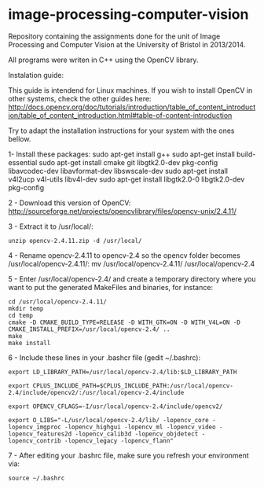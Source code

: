 # image-processing-computer-vision
Repository containing the assignments done for the unit of Image Processing and Computer Vision at the University of Bristol in 2013/2014.

All programs were writen in C++ using the OpenCV library.

Instalation guide:

This guide is intendend for Linux machines. If you wish to install OpenCV in other systems, check the other guides here: http://docs.opencv.org/doc/tutorials/introduction/table_of_content_introduction/table_of_content_introduction.html#table-of-content-introduction

Try to adapt the installation instructions for your system with the ones bellow.


1- Install these packages:
	sudo apt-get install g++
	sudo apt-get install build-essential
	sudo apt-get install cmake git libgtk2.0-dev pkg-config libavcodec-dev libavformat-dev libswscale-dev
	sudo apt-get install v4l2ucp v4l-utils libv4l-dev
	sudo apt-get install libgtk2.0-0 libgtk2.0-dev pkg-config

2 - Download this version of OpenCV: http://sourceforge.net/projects/opencvlibrary/files/opencv-unix/2.4.11/

3 - Extract it to /usr/local/:
	
	unzip opencv-2.4.11.zip -d /usr/local/

4 - Rename opencv-2.4.11 to opencv-2.4 so the opencv folder becomes /usr/local/opencv-2.4.11/:
	mv /usr/local/opencv-2.4.11/ /usr/local/opencv-2.4

5 - Enter /usr/local/opencv-2.4/ and create a temporary directory where you want to put the generated MakeFiles and binaries, for instance:
	
	cd /usr/local/opencv-2.4.11/
	mkdir temp
	cd temp
	cmake -D CMAKE_BUILD_TYPE=RELEASE -D WITH_GTK=ON -D WITH_V4L=ON -D CMAKE_INSTALL_PREFIX=/usr/local/opencv-2.4/ ..
	make
	make install

6 - Include these lines in your .bashcr file (gedit ~/.bashrc):

	export LD_LIBRARY_PATH=/usr/local/opencv-2.4/lib:$LD_LIBRARY_PATH

	export CPLUS_INCLUDE_PATH=$CPLUS_INCLUDE_PATH:/usr/local/opencv-2.4/include/opencv2/:/usr/local/opencv-2.4/include

	export OPENCV_CFLAGS=-I/usr/local/opencv-2.4/include/opencv2/

	export O_LIBS="-L/usr/local/opencv-2.4/lib/ -lopencv_core -lopencv_imgproc -lopencv_highgui -lopencv_ml -lopencv_video -lopencv_features2d -lopencv_calib3d -lopencv_objdetect -lopencv_contrib -lopencv_legacy -lopencv_flann"

7 - After editing your .bashrc file, make sure you refresh your environment via:

	source ~/.bashrc